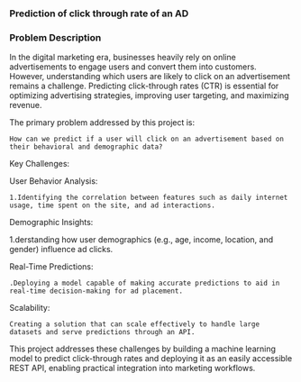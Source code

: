 ### Prediction of click through rate of an AD

### Problem Description
In the digital marketing era, businesses heavily rely on online advertisements to engage users and convert them into customers. However, understanding which users are likely to click on an advertisement remains a challenge. Predicting click-through rates (CTR) is essential for optimizing advertising strategies, improving user targeting, and maximizing revenue.

The primary problem addressed by this project is:

    How can we predict if a user will click on an advertisement based on their behavioral and demographic data?

Key Challenges:

User Behavior Analysis:

    1.Identifying the correlation between features such as daily internet usage, time spent on the site, and ad interactions.

Demographic Insights:

1.derstanding how user demographics (e.g., age, income, location, and gender) influence ad clicks.

Real-Time Predictions:

    .Deploying a model capable of making accurate predictions to aid in real-time decision-making for ad placement.

Scalability:

    Creating a solution that can scale effectively to handle large datasets and serve predictions through an API.


This project addresses these challenges by building a machine learning model to predict click-through rates and deploying it as an easily accessible REST API, enabling practical integration into marketing workflows.